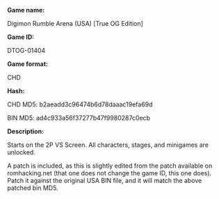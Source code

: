 **Game name:**

Digimon Rumble Arena (USA) [True OG Edition]

**Game ID:**

DTOG-01404

**Game format:**

CHD

**Hash:**

CHD MD5: b2aeadd3c96474b6d78daaac19efa69d

BIN MD5: ad4c933a56f37277b47f9980287c0ecb

**Description:**

Starts on the 2P VS Screen. All characters, stages, and minigames are unlocked.

A patch is included, as this is slightly edited from the patch available on romhacking.net (that one does not change the game ID, this one does). Patch it against the original USA BIN file, and it will match the above patched bin MD5.

